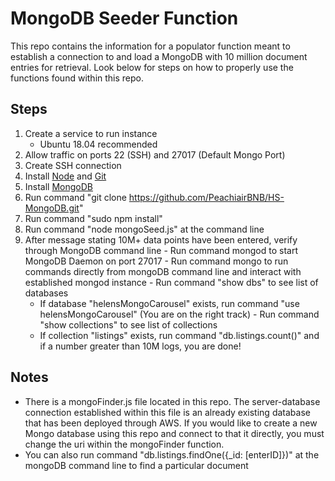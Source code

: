 # MongoDB Seeder Function
This repo contains the information for a populator function meant to establish a connection to and load a MongoDB with 10 million document entries for retrieval. Look below for steps on how to properly use the functions found within this repo.

## Steps
  1) Create a service to run instance
      - Ubuntu 18.04 recommended 
  2) Allow traffic on ports 22 (SSH) and 27017 (Default Mongo Port)
  3) Create SSH connection
  4) Install [Node](https://www.digitalocean.com/community/tutorials/how-to-install-node-js-on-ubuntu-16-04) and [Git](https://www.digitalocean.com/community/tutorials/how-to-install-git-on-ubuntu-18-04)
  5) Install [MongoDB](https://www.digitalocean.com/community/tutorials/how-to-install-mongodb-on-ubuntu-18-04)
  6) Run command "git clone https://github.com/PeachiairBNB/HS-MongoDB.git"
  7) Run command "sudo npm install"
  8) Run command "node mongoSeed.js" at the command line
  9) After message stating 10M+ data points have been entered, verify through MongoDB command line
    - Run command mongod to start MongoDB Daemon on port 27017
    - Run command mongo to run commands directly from mongoDB command line and interact with established mongod instance
    - Run command "show dbs" to see list of databases
      - If database "helensMongoCarousel" exists, run command "use helensMongoCarousel" (You are on the right track)
    - Run command "show collections" to see list of collections
      - If collection "listings" exists, run command "db.listings.count()" and if a number greater than 10M logs, you are done!

## Notes
 - There is a mongoFinder.js file located in this repo. The server-database connection established within this file is an already existing database that has been deployed through AWS. If you would like to create a new Mongo database using this repo and connect to that it directly, you must change the uri within the mongoFinder function.
 - You can also run command "db.listings.findOne({_id: [enterID]})" at the mongoDB command line to find a particular document
